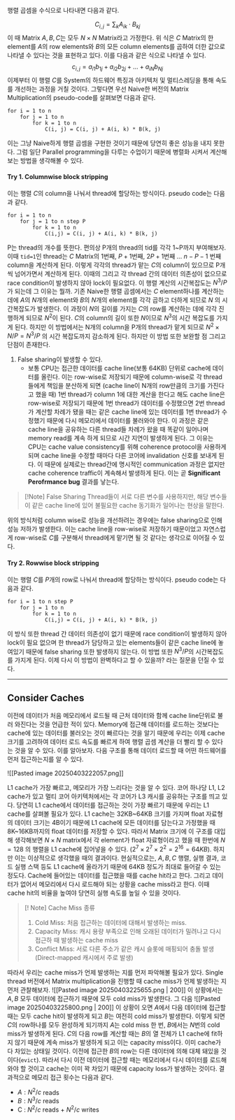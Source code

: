 행렬 곱셈을 수식으로 나타내면 다음과 같다.

$$
C_{i,j} =\sum_k A_{ik}\cdot B_{kj}
$$
이 때 Matrix $A, B, C$는 모두 $N\times N$ Matrix라고 가정한다. 위 식은 $C$ Matrix의 한 element를 $A$의 row elements와 $B$의 모든 column elements를 곱하여 더한 값으로 나타낼 수 있다는 것을 표현하고 있다. 이를 다음과 같은 식으로 나타낼 수 있다.
$$
c_{i,j} = a_{i1}b_{1j} + a_{i2}b_{2j} + \dots + a_{iN}b_{Nj}
$$
이제부터 이 행렬 $C$를 System의 하드웨어 특징과 아키텍처 및 멀티스레딩을 통해 속도를 개선하는 과정을 거칠 것이다.
그렇다면 우선 Naive한 버전의 Matrix Multiplication의 pseudo-code를 살펴보면 다음과 같다. 
```
for i = 1 to n
	for j = 1 to n
		for k = 1 to n
			C(i, j) = C(i, j) + A(i, k) * B(k, j)
```
이는 그냥 Naive하게 행렬 곱셈을 구현한 것이기 때문에 당연히 좋은 성능을 내지 못한다. 그럼 일단 Parallel programming을 다루는 수업이기 때문에 병렬화 시켜서 계산해 보는 방법을 생각해볼 수 있다.
#### Try 1. Columnwise block stripping
이는 행렬 $C$의 column을 나눠서 thread에 할당하는 방식이다. pseudo code는 다음과 같다.
```
for i = 1 to n
	for j = 1 to n step P
		for k = 1 to n
			C(i,j) = C(i, j) + A(i, k) * B(k, j)
```
P는 thread의 개수를 뜻한다.  편의상 P개의 thread의 tid를 각각 1~P까지 부여해보자. 이때 `tid=1`인 thread는 $C$ Matrix의 1번째, $P+1$번째, $2P+1$번째 $\dots$ $n-P-1$ 번째 column을 계산하게 된다. 이렇게 각각의 thread가 맡는 $C$의 column이 있으므로 P개씩 넘어가면서 계산하게 된다. 이때의 그리고 각 thread 간의 데이터 의존성이 없으므로 race condition이 발생하지 않아 lock이 필요없다. 이 행렬 계산의 시간복잡도는 $N^3 / P$ 가 되는데 그 이유는 뭘까. 기존 Naive한 행렬 곱셈에서는 $C$ element하나를 계산하는데에 $A$의 $N$개의 element와 $B$의 $N$개의 element를 각각 곱하고 더하게 되므로 $N$ 의 시간복잡도가 발생한다. 이 과정이 $N$의 길이를 가지는 $C$의 row를 계산하는 데에 각각 진행하게 되므로 $N^2$이 된다. $C$의 column의 길이 또한 $N$이므로 $N^3$의 시간 복잡도를 가지게 된다. 하지만 이 방법에서는 N개의 column을 P개의 thread가 맡게 되므로 $N^2 \times N/P = N^3/P$ 의 시간 복잡도까지 감소하게 된다. 
하지만 이 방법 또한 보완할 점 그리고 단점이 존재한다.
1. False sharing이 발생할 수 있다. 
	 - 보통 CPU는 접근한 데이터를 cache line(보통 64KB) 단위로 cache에 데이터를 올린다. 이는 row-wise로 저장되기 때문에 column-wise로 각 thread들에게 책임을 분산하게 되면 (cache line이 N개의 row만큼의 크기를 가진다고 했을 때) 1번 thread가 column 1에 대한 계산을 한다고 해도 cache line은 row-wise로 저장되기 때문에 1번 thread가 데이터를 수정했으면 2번 thread가 계산할 차례가 됐을 때는 같은 cache line에 있는 데이터를 1번 thread가 수정했기 때문에 다시 메모리에서 데이터를 불러와야 한다. 이 과정은 같은 cache line을 공유하는 다른 thread들 차례가 왔을 때 똑같이 일어나며 memory read를 계속 하게 되므로 시간 지연이 발생하게 된다. 그 이유는 CPU는 cache value consistency를 위해 coherence protocol을 사용하게 되며 cache line을 수정할 때마다 다른 코어에 invalidation 신호를 보내게 된다. 이 때문에 실제로는 thread간에 명시적인 communication 과정은 없지만 cache coherence traffic이 계속해서 발생하게 된다. 이는 곧 **Significant Perofrmance bug** 결과를 낳는다.
> [!Note] False Sharing
> Thread들이 서로 다른 변수를 사용하지만, 해당 변수들이 같은 cache line에 있어 불필요한 cache 동기화가 일어나는 현상을 말한다.

위의 방식처럼 column wise로 성능을 개선하려는 경우에는 false sharing으로 인해 성능 저하가 발생한다. 이는 cache line을 row-wise로 저장하기 때문이었고 자연스럽게 row-wise로 $C$를 구분해서 thread에게 맡기면 될 것 같다는 생각으로 이어질 수 있다.
#### Try 2. Rowwise block stripping
이는 행렬 $C$를 $P$개의 row로 나눠서 thread에 할당하는 방식이다. pseudo code는 다음과 같다.
```
for i = 1 to n step P
	for j = 1 to n
		for k = 1 to n
			C(i,j) = C(i, j) + A(i, k) * B(k, j)
```
이 방식 또한 thread 간 데이터 의존성이 없기 때문에 race condition이 발생하지 않아 lock이 필요 없으며 한 thread가 담당하고 있는 elements들이 같은 cache line에 놓여있기 때문에 false sharing 또한 발생하지 않는다. 이 방법 또한 $N^3/P$의 시간복잡도를 가지게 된다. 이제 다시 이 방법이 완벽하다고 할 수 있을까? 라는 질문을 던질 수 있다.

---
## Consider Caches
이전에 데이터가 처음 메모리에서 로드될 때 근처 데이터와 함께 cache line단위로 불러 와진다는 것을 언급한 적이 있다. Memory에 접근해 데이터를 로드하는 것보다는 cache에 있는 데이터를 불러오는 것이 빠르다는 것을 알기 때문에 우리는 이제 cache 크기를 고려하여 데이터 로드 속도를 빠르게 하여 행렬 곱셈 계산을 더 빨리 할 수 있다는 것을 알 수 있다. 이를 알아보자.
다음 구조를 통해 데이터 로드할 때 어떤 하드웨어를 먼저 접근하는지를 알 수 있다.

![[Pasted image 20250403222057.png]]

L1 cache가 가장 빠르고, 메모리가 가장 느리다는 것을 알 수 있다. 코어 하나당 L1, L2 cache가 있고 멀티 코어 아키텍처에서는 각 코어가 L3 캐시를 공유하는 구조를 띄고 있다. 당연히 L1 cache에서 데이터를 접근하는 것이 가장 빠르기 때문에 우리는 L1 cache를 살펴볼 필요가 있다. 
L1 cache는 32KB~64KB 크기를 가지며 float 자료형의 데이터 크기는 4B이기 때문에 L1 cache에 모든 데이터를 담는다고 가정했을 때 8K~16KB까지의 float 데이터를 저장할 수 있다. 따라서 Matrix 크기에 이 구조를 대입해 생각해보면 $N\times N$ matrix에서 각 element가 float 자료형이라고 했을 때 한번에 $N=128$ 의 행렬을 L1 cache에 집어넣을 수 있다. ($2^7 \times 2^7 \times 2^2 = 2^{16} = 64KB$). 하지만 이는 이상적으로 생각했을 때의 결과이다. 현실적으로는, $A,B,C$ 행렬, 실행 결과, 코드 실행 스택 등도 L1 cache에 올라가기 때문에 64KB 정도가 최대로 들어갈 수 있는 정도다.
Cache에 들어있는 데이터를 접근했을 때를 cache hit라고 한다. 그리고 데이터가 없어서 메모리에서 다시 로드해야 되는 상황을 cache miss라고 한다. 이때 cache hit의 비율을 높여야 당연히 실행 속도를 높일 수 있을 것이다.

> [! Note] Cache Miss 종류
> 1. Cold Miss: 처음 접근하는 데이터에 대해서 발생하는 miss.
> 2. Capacity Miss: 캐시 용량 부족으로 인해 오래된 데이터가 밀려나고 다시 접근하 때 발생하는 cache miss
> 3. Conflict Miss: 서로 다른 주소가 같은 캐시 슬롯에 매핑되어 충돌 발생 (Direct-mapped 캐시에서 주로 발생)

따라서 우리는 cache miss가 언제 발생하는 지를 먼저 파악해볼 필요가 있다. Single thread 버전에서 Matrix multiplication을 진행할 때 cache miss가 언제 발생하는 지 먼저 관찰해보자.
![[Pasted image 20250403225655.png | 200]]
이 상황에서는 $A, B$ 모두 데이터에 접근하기 때문에 모두 cold miss가 발생한다. 그 다음
![[Pasted image 20250403225800.png | 200]]
이 상황이 오면 $A$에서 다음 데이터에 접근할 때는 모두 cache hit이 발생하게 되고 $B$는 여전히 cold miss가 발생한다.
이렇게 되면 $C$의 row하나를 모두 완성하게 되기까지 $A$는 cold miss 한 번, $B$에서는 $N$번의 cold miss가 발생하게 된다.
$C$의 다음 row를 계산할 때는 $B$의 열 전체가 L1 cache에 fit하지 않기 때문에 계속 miss가 발생하게 되고 이는 capacity miss이다. 이미 cache가 다 차있는 상태일 것이다. 이전에 접근한 $B$의 row는 다른 데이터에 의해 대체 돼있을 것이다(`evict`). 따라서 다시 이전 데이터에 접근할 때는 메모리에서 다시 데이터를 로드해와야 할 것이고 cache는 이미 꽉 차있기 때문에 capacity loss가 발생하는 것이다.
결과적으로 메모리 접근 횟수는 다음과 같다.
- $A : N^2 / c$ reads
- $B: N^3 / c$ reads
- C : $N^2 /c$ reads + $N^2 / c$ writes 
